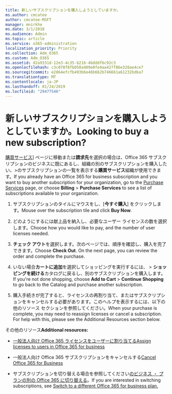 ```yaml
---
title: 新しいサブスクリプションを購入しようとしていますか。
ms.author: cmcatee
author: cmcatee-MSFT
manager: mnirkhe
ms.date: 3/1/2018
ms.audience: Admin
ms.topic: article
ms.service: o365-administration
localization_priority: Priority
ms.collection: Adm_O365
ms.custom: Adm_O365
ms.assetid: d2a9331d-12e3-4c35-b216-4bdddf6c92c3
ms.openlocfilehash: c3c078f8fb058a409e0fe4aa427f86e328ae4ce7
ms.sourcegitcommit: e2864efcfb493b6e46b662b746661a61232bdba7
ms.translationtype: MT
ms.contentlocale: ja-JP
ms.lasthandoff: 01/24/2019
ms.locfileid: "29477546"
---
```

# <a name="looking-to-buy-a-new-subscription"></a><span data-ttu-id="15439-102">新しいサブスクリプションを購入しようとしていますか。</span><span class="sxs-lookup"><span data-stu-id="15439-102">Looking to buy a new subscription?</span></span>

<span data-ttu-id="15439-103">[購買サービス](https://go.microsoft.com/fwlink/p/?linkid=868433)] ページに移動または**請求先**を選択の場合は、Office 365 サブスクリプションのビジネスに既にあるし、組織の別のサブスクリプションを購入したい、\>のサブスクリプションの一覧を表示する**購買サービス**組織が使用できます。</span><span class="sxs-lookup"><span data-stu-id="15439-103">If you already have an Office 365 for business subscription and you want to buy another subscription for your organization, go to the [Purchase Services](https://go.microsoft.com/fwlink/p/?linkid=868433) page, or choose **Billing** \> **Purchase Services** to see a list of subscriptions available to your organization.</span></span> 
  
1. <span data-ttu-id="15439-104">サブスクリプションのタイルにマウスをし、[**今すぐ購入**] をクリックします。</span><span class="sxs-lookup"><span data-stu-id="15439-104">Mouse over the subscription tile and click **Buy Now**.</span></span>
    
2. <span data-ttu-id="15439-105">どのようにするには献上品を納入し、必要なユーザー ライセンスの数を選択します。</span><span class="sxs-lookup"><span data-stu-id="15439-105">Choose how you would like to pay, and the number of user licenses needed.</span></span>
    
3. <span data-ttu-id="15439-106">**チェック アウト**を選択します。次のページでは、順序を確認し、購入を完了できます。</span><span class="sxs-lookup"><span data-stu-id="15439-106">Choose **Check Out**. On the next page, you can review the order and complete the purchase.</span></span>
    
4. <span data-ttu-id="15439-107">いない場合**カートに追加**を選択してショッピングを実行するには、 \> **ショッピングを続ける**カタログに戻るし、別のサブスクリプションを購入します。</span><span class="sxs-lookup"><span data-stu-id="15439-107">If you're not done shopping, choose **Add to Cart** \> **Continue Shopping** to go back to the Catalog and purchase another subscription.</span></span> 
    
5. <span data-ttu-id="15439-p101">購入手続きが完了すると、ライセンスの再割り当て、またはサブスクリプションをキャンセルする必要があります。このヘルプを表示するには、以下の他のリソース セクションを参照してください。</span><span class="sxs-lookup"><span data-stu-id="15439-p101">When your purchase is complete, you may need to reassign licenses or cancel a subscription. For help with this, please see the Additional Resources section below.</span></span>
    
 <span data-ttu-id="15439-110">その他のリソース</span><span class="sxs-lookup"><span data-stu-id="15439-110">**Additional resources:**</span></span>
  
- [<span data-ttu-id="15439-111">一般法人向け Office 365 ライセンスをユーザーに割り当てる</span><span class="sxs-lookup"><span data-stu-id="15439-111">Assign licenses to users in Office 365 for business</span></span>](https://support.office.com/article/997596b5-4173-4627-b915-36abac6786dc)
    
- <span data-ttu-id="15439-112">一般法人向け Office 365 サブスクリプションをキャンセルする</span><span class="sxs-lookup"><span data-stu-id="15439-112">[Cancel Office 365 for Business](https://support.office.com/article/b1bc0bef-4608-4601-813a-cdd9f746709a)</span></span>
    
- <span data-ttu-id="15439-113">サブスクリプションを切り替える場合を参照してください[のビジネス ・ プランの別の Office 365 に切り替える](https://support.office.com/article/73318661-8f33-478b-bcc7-fb8d69dbb22a)。</span><span class="sxs-lookup"><span data-stu-id="15439-113">If you are interested in switching subscriptions, see [Switch to a different Office 365 for business plan.](https://support.office.com/article/73318661-8f33-478b-bcc7-fb8d69dbb22a)</span></span>
    


